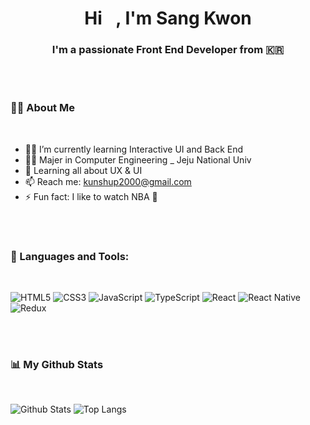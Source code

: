 <!-- <a href="#"><img width="100%" height="auto" src="https://i.imgur.com/iXuL1HG.png" height="175px"/></a>
 -->
<h1 align="center">Hi <img src="https://raw.githubusercontent.com/MartinHeinz/MartinHeinz/master/wave.gif" width="15px">, I'm Sang Kwon</h1>
<h3 align="center">I'm a passionate Front End Developer from 🇰🇷</h3>
<br/>
<br/>

### 🙋‍♂️ About Me

<br/>

+ 👨‍💻 I’m currently learning Interactive UI and Back End
+ 👨‍🎓 Majer in Computer Engineering _ Jeju National Univ
+ 🌱 Learning all about UX & UI
+ 📫 Reach me: kunshup2000@gmail.com
+ ⚡️ Fun fact: I like to watch NBA 🏀
<br/>
<br/>

### 🚀  Languages and Tools:

<br/>

![HTML5](https://img.shields.io/badge/html5-%23E34F26.svg?style=for-the-badge&logo=html5&logoColor=white)
![CSS3](https://img.shields.io/badge/css3-%231572B6.svg?style=for-the-badge&logo=css3&logoColor=white)
![JavaScript](https://img.shields.io/badge/javascript-%23323330.svg?style=for-the-badge&logo=javascript&logoColor=%23F7DF1E)
![TypeScript](https://img.shields.io/badge/typescript-%23007ACC.svg?style=for-the-badge&logo=typescript&logoColor=white)
![React](https://img.shields.io/badge/react-%2320232a.svg?style=for-the-badge&logo=react&logoColor=%2361DAFB)
![React Native](https://img.shields.io/badge/react_native-%2320232a.svg?style=for-the-badge&logo=react&logoColor=%2361DAFB)
![Redux](https://img.shields.io/badge/redux-%23593d88.svg?style=for-the-badge&logo=redux&logoColor=white)

<br/>
<br/>

###  📊  My Github Stats

<br/>

![Github Stats](https://github-readme-stats.vercel.app/api?username=Yummy-sk&count_private=true&show_icons=true&include_all_commits=true)
![Top Langs](https://github-readme-stats.vercel.app/api/top-langs/?username=Yummy-sk&hide=TeX&layout=compact)

